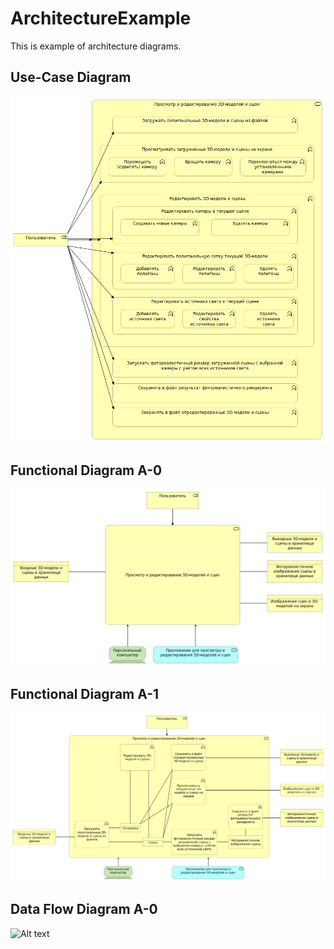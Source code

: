 # ArchitectureExample

This is example of architecture diagrams.

## Use-Case Diagram
![Alt text](/01_Use_Case_Diagram.bmp)

## Functional Diagram A-0
![Alt text](/02_01_Functional_Diagram_A_0.bmp)

## Functional Diagram A-1
![Alt text](/02_08_Functional_Diagram_A_1.bmp)

## Data Flow Diagram A-0
![Alt text](/03_Data_Flow_Diagram_A_0.bmp)
